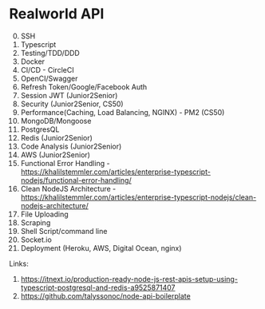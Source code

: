 # Realworld API

0. SSH
1. Typescript
2. Testing/TDD/DDD
3. Docker
4. CI/CD - CircleCI
5. OpenCI/Swagger
6. Refresh Token/Google/Facebook Auth
7. Session JWT (Junior2Senior)
8. Security (Junior2Senior, CS50)
9. Performance(Caching, Load Balancing, NGINX) - PM2 (CS50)
10. MongoDB/Mongoose
11. PostgresQL
12. Redis (Junior2Senior)
13. Code Analysis (Junior2Senior)
14. AWS (Junior2Senior)
15. Functional Error Handling - https://khalilstemmler.com/articles/enterprise-typescript-nodejs/functional-error-handling/
16. Clean NodeJS Architecture - https://khalilstemmler.com/articles/enterprise-typescript-nodejs/clean-nodejs-architecture/
17. File Uploading
18. Scraping
19. Shell Script/command line
20. Socket.io
21. Deployment (Heroku, AWS, Digital Ocean, nginx)

Links:

1. https://itnext.io/production-ready-node-js-rest-apis-setup-using-typescript-postgresql-and-redis-a9525871407
2. https://github.com/talyssonoc/node-api-boilerplate
